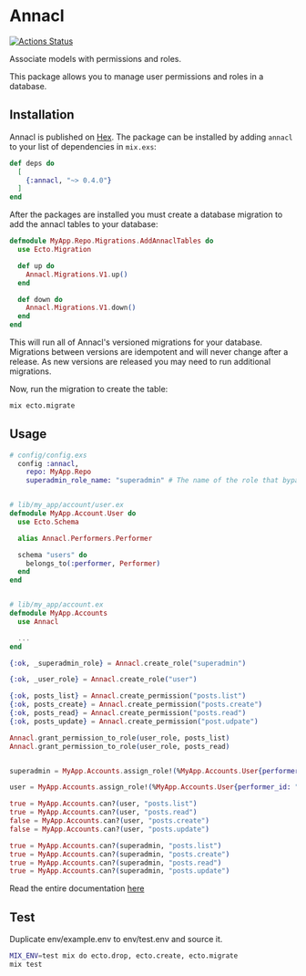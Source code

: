 # Annacl

[![Actions Status](https://github.com/annatel/annacl/workflows/CI/badge.svg)](https://github.com/annatel/annacl/actions)

Associate models with permissions and roles.

This package allows you to manage user permissions and roles in a database.

## Installation

Annacl is published on [Hex](https://hex.pm/packages/annacl). The package can be installed by adding `annacl` to your list of dependencies in `mix.exs`:

```elixir
def deps do
  [
    {:annacl, "~> 0.4.0"}
  ]
end
```

After the packages are installed you must create a database migration to add the annacl tables to your database:

```elixir
defmodule MyApp.Repo.Migrations.AddAnnaclTables do
  use Ecto.Migration

  def up do
    Annacl.Migrations.V1.up()
  end

  def down do
    Annacl.Migrations.V1.down()
  end
end
```

This will run all of Annacl's versioned migrations for your database. Migrations between versions are idempotent and will never change after a release. As new versions are released you may need to run additional migrations.

Now, run the migration to create the table:

```sh
mix ecto.migrate
```

## Usage

```elixir
# config/config.exs
  config :annacl,
    repo: MyApp.Repo
    superadmin_role_name: "superadmin" # The name of the role that bypass all roles and permissions.


# lib/my_app/account/user.ex
defmodule MyApp.Account.User do
  use Ecto.Schema

  alias Annacl.Performers.Performer

  schema "users" do
    belongs_to(:performer, Performer)
  end
end


# lib/my_app/account.ex
defmodule MyApp.Accounts
  use Annacl

  ...
end

{:ok, _superadmin_role} = Annacl.create_role("superadmin")

{:ok, _user_role} = Annacl.create_role("user")

{:ok, posts_list} = Annacl.create_permission("posts.list")
{:ok, posts_create} = Annacl.create_permission("posts.create")
{:ok, posts_read} = Annacl.create_permission("posts.read")
{:ok, posts_update} = Annacl.create_permission("post.udpate")

Annacl.grant_permission_to_role(user_role, posts_list)
Annacl.grant_permission_to_role(user_role, posts_read)


superadmin = MyApp.Accounts.assign_role!(%MyApp.Accounts.User{performer_id: "00000000-0000-0000-0000-000000000000"}, "superadmin")

user = MyApp.Accounts.assign_role!(%MyApp.Accounts.User{performer_id: "00000000-0000-0000-0000-000000000001"}, "user")

true = MyApp.Accounts.can?(user, "posts.list")
true = MyApp.Accounts.can?(user, "posts.read")
false = MyApp.Accounts.can?(user, "posts.create")
false = MyApp.Accounts.can?(user, "posts.update")

true = MyApp.Accounts.can?(superadmin, "posts.list")
true = MyApp.Accounts.can?(superadmin, "posts.create")
true = MyApp.Accounts.can?(superadmin, "posts.read")
true = MyApp.Accounts.can?(superadmin, "posts.update")
```

Read the entire documentation [here](https://hex.pm/packages/annacl)

## Test

Duplicate env/example.env to env/test.env and source it.

```sh
MIX_ENV=test mix do ecto.drop, ecto.create, ecto.migrate
mix test
```
